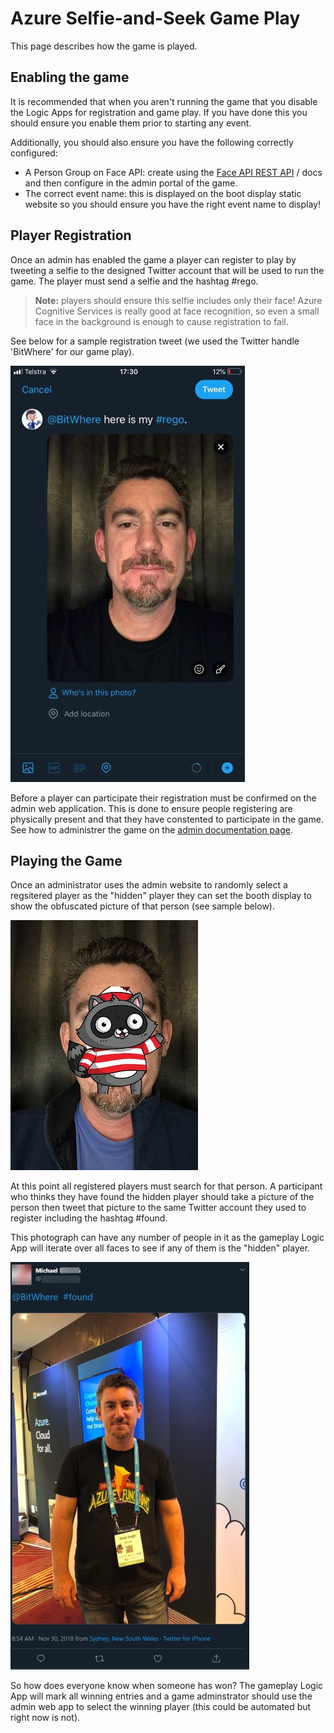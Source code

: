 # Azure Selfie-and-Seek Game Play

This page describes how the game is played.

## Enabling the game

It is recommended that when you aren't running the game that you disable the Logic Apps for registration and game play. If you have done this you should ensure you enable them prior to starting any event.

Additionally, you should also ensure you have the following correctly configured:

- A Person Group on Face API: create using the [Face API REST API](https://docs.microsoft.com/en-us/rest/api/cognitiveservices/face/persongroup/create) / docs and then configure in the admin portal of the game.
- The correct event name: this is displayed on the boot display static website so you should ensure you have the right event name to display!

## Player Registration

Once an admin has enabled the game a player can register to play by tweeting a selfie to the designed Twitter account that will be used to run the game. The player must send a selfie and the hashtag #rego.

> **Note:** players should ensure this selfie includes only their face! Azure Cognitive Services is really good at face recognition, so even a small face in the background is enough to cause registration to fail.

See below for a sample registration tweet (we used the Twitter handle 'BitWhere' for our game play).

![Alt text](new-registration-sample.JPG?raw=true "Registration Sample Tweet")

Before a player can participate their registration must be confirmed on the admin web application. This is done to ensure people registering are physically present and that they have constented to participate in the game. See how to administrer the game on the [admin documentation page](admin.md).

## Playing the Game

Once an administrator uses the admin website to randomly select a regsitered player as the "hidden" player they can set the booth display to show the obfuscated picture of that person (see sample below).

![Alt text](displayed-image.jpg?raw=true "Hidden Player Booth Sample")

At this point all registered players must search for that person. A participant who thinks they have found the hidden player should take a picture of the person then tweet that picture to the same Twitter account they used to register including the hashtag #found.

This photograph can have any number of people in it as the gameplay Logic App will iterate over all faces to see if any of them is the "hidden" player.

![Alt text](winning-entry-sample.jpg?raw=true "Winning Entry Sample Tweet")

So how does everyone know when someone has won? The gameplay Logic App will mark all winning entries and a game adminstrator should use the admin web app to select the winning player (this could be automated but right now is not).
